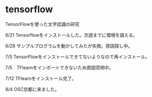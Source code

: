 # tensorflow
TensorFlowを使った文字認識の研究

6/21 Tensorflowをインストールした。次週までに環境を調える。

6/28 サンプルプログラムを動かしてみたが失敗。原因探し中。

7/5  TensorFlowをインストールできてないようなので再インストール。

7/5　TFlearnをインポートできないため原因究明中。


7/12 TFlearnをインストール完了。

8/4  OSC京都に来ました。
